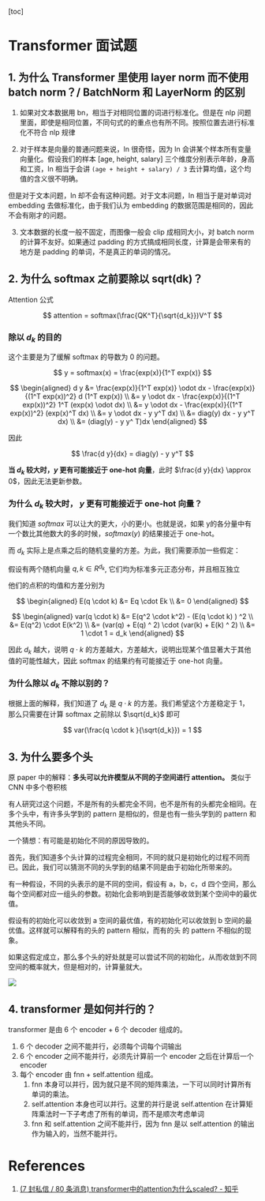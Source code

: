 [toc]

# Transformer 面试题

## 1. 为什么 Transformer 里使用 layer norm 而不使用 batch norm？/ BatchNorm 和 LayerNorm 的区别

1. 如果对文本数据用 bn，相当于对相同位置的词进行标准化。但是在 nlp 问题里面，即使是相同位置，不同句式的的重点也有所不同。按照位置去进行标准化不符合 nlp 规律

2. 对于样本是向量的普通问题来说，ln 很奇怪，因为 ln 会讲某个样本所有变量向量化。假设我们的样本 [age, height, salary] 三个维度分别表示年龄，身高和工资，ln 相当于会讲 `(age + height + salary) / 3`  去计算均值，这个均值的含义很不明确。

但是对于文本问题，ln 却不会有这种问题。对于文本问题，ln 相当于是对单词对 embedding 去做标准化，由于我们认为 embedding 的数据范围是相同的，因此不会有刚才的问题。 

3. 文本数据的长度一般不固定，而图像一般会 clip 成相同大小，对 batch norm 的计算不友好。如果通过 padding 的方式搞成相同长度，计算是会带来有的地方是 padding 的单词，不是真正的单词的情况。

##  2. 为什么 softmax 之前要除以 sqrt(dk)？

Attention 公式

$$
attention = softmax(\frac{QK^T}{\sqrt{d_k}})V^T
$$


### 除以 $d_k$ 的目的

这个主要是为了缓解 softmax  的导数为 0 的问题。

$$
y = softmax(x) = \frac{exp(x)}{1^T exp(x)}
$$

$$
\begin{aligned}
d y &= \frac{exp(x)}{1^T exp(x)} \odot dx - \frac{exp(x)}{(1^T exp(x))^2} d (1^T exp(x)) \\
&= y \odot dx - \frac{exp(x)}{(1^T exp(x))^2} 1^T (exp(x) \odot dx) \\
&= y \odot dx - \frac{exp(x)}{(1^T exp(x))^2} (exp(x)^T dx) \\
&= y \odot dx - y y^T dx) \\
&= diag(y) dx - y y^T dx) \\
&= (diag(y)  - y y^ T)dx
\end{aligned}
$$

因此 

$$
\frac{d y}{dx} = diag(y) - y y^T
$$

**当 $d_k$ 较大时，$y$ 更有可能接近于 one-hot 向量**，此时 $\frac{d y}{dx} \approx 0$，因此无法更新参数。

### 为什么 $d_k$ 较大时， $y$ 更有可能接近于 one-hot 向量？

我们知道 $softmax$ 可以让大的更大，小的更小。也就是说，如果 y的各分量中有一个数比其他数大的多的时候，$softmax(y)$ 的结果接近于 one-hot。

而 $d_k$ 实际上是点乘之后的随机变量的方差。为此，我们需要添加一些假定：

假设有两个随机向量 $q,k \in R^{d_k}$, 它们均为标准多元正态分布，并且相互独立

他们的点积的均值和方差分别为

$$
\begin{aligned}
E(q \cdot k) &= Eq \cdot Ek \\ 
&= 0
\end{aligned}
$$

$$
\begin{aligned}
var(q \cdot k) &= E(q^2 \cdot k^2) - (E(q \cdot k) ) ^2 \\
&= E(q^2) \cdot E(k^2)  \\
&= (var(q) + E(q) ^ 2) \cdot (var(k) + E(k) ^ 2)  \\
&= 1 \cdot 1 = d_k
\end{aligned}
$$

因此 $d_k$ 越大，说明 $q \cdot k$ 的方差越大，方差越大，说明出现某个值显著大于其他值的可能性越大，因此 softmax 的结果约有可能接近于 one-hot 向量。

### 为什么除以 $d_k$ 不除以别的？

根据上面的解释，我们知道了 $d_k$ 是 $q \cdot k$ 的方差。我们希望这个方差稳定于 1， 那么只需要在计算 softmax 之前除以 $\sqrt{d_k}$ 即可

$$
var(\frac{q \cdot k }{\sqrt{d_k}}) = 1
$$


## 3. 为什么要多个头

原 paper 中的解释：**多头可以允许模型从不同的子空间进行 attention。** 类似于 CNN 中多个卷积核

有人研究过这个问题，不是所有的头都完全不同，也不是所有的头都完全相同。在多个头中，有许多头学到的 pattern 是相似的，但是也有一些头学到的 pattern 和其他头不同。

一个猜想：有可能是初始化不同的原因导致的。

首先，我们知道多个头计算的过程完全相同，不同的就只是初始化的过程不同而已。因此，我们可以猜测不同的头学到的结果不同是由于初始化所带来的。

有一种假设，不同的头表示的是不同的空间，假设有 a，b，c，d 四个空间，那么每个空间都对应一组头的参数。初始化会影响到是否能够收敛到某个空间中的最优值。

假设有的初始化可以收敛到 a 空间的最优值，有的初始化可以收敛到 b 空间的最优值。这样就可以解释有的头的 pattern 相似，而有的头 的 pattern 不相似的现象。

如果这假定成立，那么多个头的好处就是可以尝试不同的初始化，从而收敛到不同空间的概率就大，但是相对的，计算量就大。

![](https://gitee.com/EdwardElric_1683260718/picture_bed/raw/master/img/20201207172500.png)

## 4. transformer 是如何并行的？

transformer 是由 6 个 encoder + 6 个 decoder 组成的。

1. 6 个 decoder 之间不能并行，必须每个词每个词输出
2. 6 个 encoder 之间不能并行，必须先计算前一个 encoder 之后在计算后一个 encoder
3. 每个 encoder 由 fnn + self.attention 组成。
    1. fnn 本身可以并行，因为就只是不同的矩阵乘法，一下可以同时计算所有单词的乘法。
    2. self.attention 本身也可以并行。这里的并行是说 self.attention 在计算矩阵乘法时一下子考虑了所有的单词，而不是顺次考虑单词
    3. fnn 和 self.attention 之间不能并行，因为 fnn 是以 self.attention 的输出作为输入的，当然不能并行。


# References

1. [(7 封私信 / 80 条消息) transformer中的attention为什么scaled? - 知乎](https://www.zhihu.com/question/339723385)